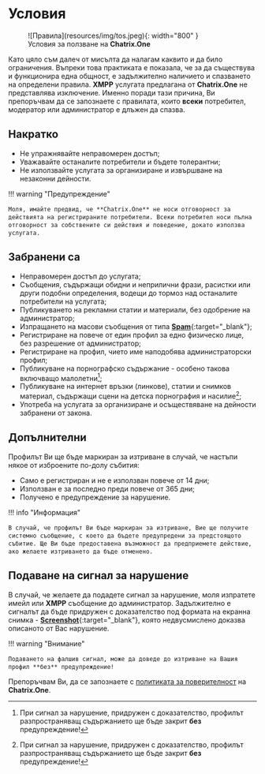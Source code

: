 # Условия

<figure markdown>
  ![Правила](resources/img/tos.jpeg){: width="800" }
  <figcaption>Условия за ползване на <b>Chatrix.One</b></figcaption>
</figure>

Като цяло съм далеч от мисълта да налагам каквито и да било ограничения. Въпреки това практиката е показала, че за да съществува и функционира една общност, е  задължително наличието и спазването на определени правила. **XMPP** услугата предлагана от **Chatrix.One** не представлява изключение. Именно поради тази причина, Ви препоръчвам да се запознаете с правилата, които **всеки** потребител, модератор или администратор е длъжен да спазва.

## Накратко

- Не упражнявайте неправомерен достъп;
- Уважавайте останалите потребители и бъдете толерантни;
- Не използвайте услугата за организиране и извършване на незаконни дейности.

!!! warning "Предупреждение"

    Моля, имайте предвид, че **Chatrix.One** не носи отговорност за действията на регистрираните потребители. Всеки потребител носи пълна отговорност за собствените си действия и поведение, докато използва услугата.

## Забранени са

- Неправомерен достъп до услугата;
- Съобщения, съдържащи обидни и неприлични фрази, расистки или други подобни определения, водещи до тормоз над останалите потребители на услугата;
- Публикуването на рекламни статии и материали, без одобрение на администратор;
- Изпращането на масови съобщения от типа [**Spam**](https://bg.wikipedia.org/wiki/Спам){:target="_blank"};
- Регистриране на повече от един профил за едно физическо лице, без разрешение от администратор;
- Регистриране на профил, чието име наподобява администраторски профил;
- Публикуване на порнографско съдържание - особено такова включващо малолетни[^1];
- Публикуване на интернет връзки (линкове), статии и снимков материал, съдържащи сцени на детска порнография и насилие[^1];
- Употреба на услугата за организиране и осъществяване на дейности забранени от закона.

## Допълнителни

Профилът Ви ще бъде маркиран за изтриване в случай, че настъпи някое от изброените по-долу събития:

- Само е регистриран и не е използван повече от 14 дни;
- Използван е за последно преди повече от 365 дни;
- Получено е предупреждение за нарушение.

!!! info "Информация"

    В случай, че профилът Ви бъде маркиран за изтриване, Вие ще получите системно съобщение, с което да бъдете предупредени за предстоящото събитие. Ще Ви бъде предоставена възможност да предприемете действие, ако желаете изтриването да бъде отменено.

## Подаване на сигнал за нарушение

В случай, че желаете да подадете сигнал за нарушение, моля изпратете имейл или **XMPP** съобщение до администратор. Задължително е сигналът да бъде придружен с доказателство под формата на екранна снимка - [**Screenshot**](https://en.wikipedia.org/wiki/Screenshot){:target="_blank"}, която недвусмислено доказва описаното от Вас нарушение.

!!! warning "Внимание"

    Подаването на фалшив сигнал, може да доведе до изтриване на Вашия профил **без** предупреждение!

[^1]: При сигнал за нарушение, придружен с доказателство, профилът разпространяващ съдържанието ще бъде закрит **без** предупреждение!

Препоръчвам Ви, да се запознаете с [политиката за поверителност](https://docs.chatrix.one/privacy/) на **Chatrix.One**.
